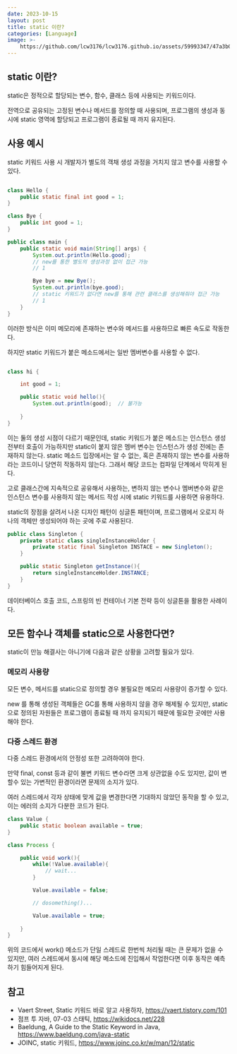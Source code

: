 ```yaml
---
date: 2023-10-15
layout: post
title: static 이란?
categories: [Language]
image: >-
    https://github.com/lcw3176/lcw3176.github.io/assets/59993347/47a3b0d8-09c9-4d30-ade5-9e67c04154b3
---
```


## static 이란?

static은 정적으로 할당되는 변수, 함수, 클래스 등에 사용되는 키워드이다. 

전역으로 공유되는 고정된 변수나 메서드를 정의할 때 사용되며, 
프로그램의 생성과 동시에 static 영역에 할당되고 프로그램이 종료될 때 까지 유지된다.


## 사용 예시

static 키워드 사용 시 개발자가 별도의 객채 생성 과정을 거치지 않고 변수를 사용할 수 있다.

```java

class Hello {
    public static final int good = 1;
}

class Bye {
    public int good = 1;
}

public class main {
    public static void main(String[] args) {
        System.out.println(Hello.good);
        // new를 통한 별도의 생성과정 없이 접근 가능
        // 1

        Bye bye = new Bye();
        System.out.println(bye.good);
        // static 키워드가 없다면 new를 통해 관련 클래스를 생성해줘야 접근 가능
        // 1
    }
}

```

이러한 방식은 이미 메모리에 존재하는 변수와 메서드를 사용하므로 빠른 속도로 작동한다.

하지만 static 키워드가 붙은 메소드에서는 일반 멤버변수를 사용할 수 없다. 

```java

class hi {

    int good = 1;

    public static void hello(){
        System.out.println(good);  // 불가능
       
    }
}


```
이는 둘의 생성 시점이 다르기 때문인데, 
static 키워드가 붙은 메소드는 인스턴스 생성 전부터 호출이 가능하지만
static이 붙지 않은 멤버 변수는 인스턴스가 생성 전에는 존재하지 않는다. 
static 메소드 입장에서는 알 수 없는, 혹은 존재하지 않는 변수를 사용하라는 코드이니 당연히 작동하지 않는다.
그래서 해당 코드는 컴파일 단계에서 막히게 된다.

고로 클래스간에 지속적으로 공유해서 사용하는, 변하지 않는 변수나 멤버변수와 같은 인스턴스 변수를 사용하지 않는
메서드 작성 시에 static 키워드를 사용하면 유용하다.

static의 장점을 살려서 나온 디자인 패턴이 싱글톤 패턴이며, 
프로그램에서 오로지 하나의 객체만 생성되어야 하는 곳에 주로 사용된다.

```java
public class Singleton {
    private static class singleInstanceHolder {
        private static final Singleton INSTACE = new Singleton();
    }

    public static Singleton getInstance(){
        return singleInstanceHolder.INSTANCE;
    }
} 
```

데이터베이스 호출 코드, 스프링의 빈 컨테이너 기본 전략 등이 싱글톤을 활용한 사례이다.


## 모든 함수나 객체를 static으로 사용한다면?

static이 만능 해결사는 아니기에 다음과 같은 상황을 고려할 필요가 있다.

### 메모리 사용량

모든 변수, 메서드를 static으로 정의할 경우 불필요한 메모리 사용량이 증가할 수 있다.

new 를 통해 생성된 객체들은 GC를 통해 사용하지 않을 경우 해제될 수 있지만, static으로 정의된 자원들은
프로그램이 종료될 때 까지 유지되기 때문에 필요한 곳에만 사용해야 한다.

### 다중 스레드 환경

다중 스레드 환경에서의 안정성 또한 고려하여야 한다.

만약 final, const 등과 같이 불변 키워드 변수라면 크게 상관없을 수도 있지만,
값이 변할수 있는 가변적인 환경이라면 문제의 소지가 있다.

여러 스레드에서 각자 상태에 맞게 값을 변경한다면 기대하지 않았던 동작을 할 수 있고,
이는 에러의 소지가 다분한 코드가 된다.

```java
class Value {
    public static boolean available = true;
}

class Process {

    public void work(){
        while(!Value.available){
            // wait...
        }

        Value.available = false;

        // dosomething()...

        Value.available = true;
        
    }
}

```

위의 코드에서 work() 메소드가 단일 스레드로 한번씩 처리될 때는 큰 문제가 없을 수 있지만,
여러 스레드에서 동시에 해당 메소드에 진입해서 작업한다면 이후 동작은 예측하기 힘들어지게 된다.

## 참고

- Vaert Street, Static 키워드 바로 알고 사용하자, https://vaert.tistory.com/101
- 점프 투 자바, 07-03 스태틱, https://wikidocs.net/228
- Baeldung, A Guide to the Static Keyword in Java, https://www.baeldung.com/java-static
- JOINC, static 키워드, https://www.joinc.co.kr/w/man/12/static